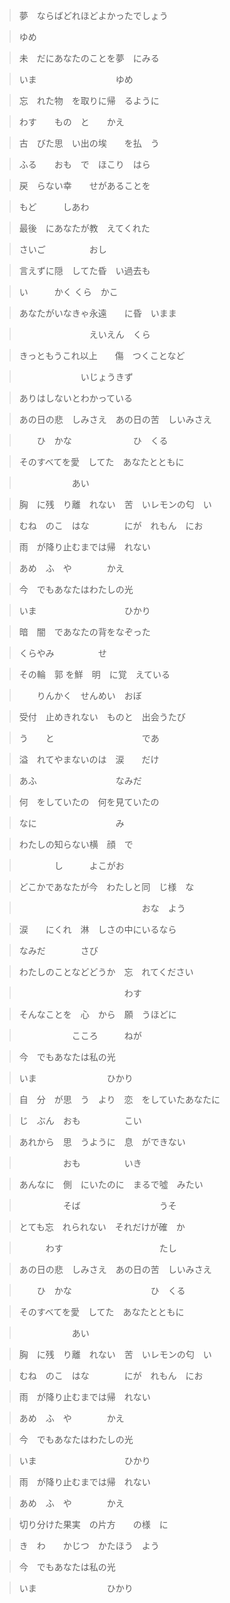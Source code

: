 >夢　ならばどれほどよかったでしょう
 
>ゆめ

>未　だにあなたのことを夢　にみる

>いま　　　　　　　　　ゆめ

>忘　れた物　を取りに帰　るように

>わす　　もの　と　　かえ

>古　びた思　い出の埃　　を払　う

>ふる　　おも　で　ほこり　はら

>戻　らない幸　　せがあることを

>もど　　　しあわ

>最後　にあなたが教　えてくれた

>さいご　　　　　おし

>言えずに隠　してた昏　い過去も

>い　　　かく     くら　かこ

>あなたがいなきゃ永遠　　に昏　いまま

>　　　　　　　　えいえん　くら

>きっともうこれ以上　　傷　つくことなど

>　　　　　　　いじょうきず

>ありはしないとわかっている

>あの日の悲　しみさえ　あの日の苦　しいみさえ

>　　ひ　かな　　　　　　　ひ　くる

>そのすべてを愛　してた　あなたとともに

>　　　　　　あい

>胸　に残　り離　れない　苦　いレモンの匂　い　

>むね　のこ　はな　　　　にが　れもん　にお

>雨　が降り止むまでは帰　れない

>あめ　ふ　や　　　　かえ

>今　でもあなたはわたしの光

>いま　　　　　　　　　　ひかり

>暗　闇　であなたの背をなぞった

>くらやみ　　　　　せ

>その輪　郭  を鮮　明　に覚　えている

>　　りんかく　せんめい　おぼ

>受付　止めきれない　ものと　出会うたび

>う　　と　　　　　　　　　　であ

>溢　れてやまないのは　涙　　だけ

>あふ　　　　　　　　　なみだ

>何　をしていたの　何を見ていたの

>なに　　　　　　　　　み

>わたしの知らない横　顔　で

>　　　　し　　　よこがお

>どこかであなたが今　わたしと同　じ様　な

>　　　　　　　　　　　　　　おな　よう

>涙　　にくれ　淋　しさの中にいるなら

>なみだ　　　　さび

>わたしのことなどどうか　忘　れてください

>　　　　　　　　　　　　わす

>そんなことを　心　から　願　うほどに

>　　　　　　こころ　　　ねが

>今　でもあなたは私の光

>いま　　　　　　　　ひかり

>自　分　が思　う　より　恋　をしていたあなたに

>じ　ぶん　おも　　　　　こい

>あれから　思　うように　息　ができない

>　　　　　おも　　　　　いき

>あんなに　側　にいたのに　まるで噓　みたい

>　　　　　そば　　　　　　　　　うそ

>とても忘　れられない　それだけが確　か

>　　　わす　　　　　　　　　　　たし

>あの日の悲　しみさえ　あの日の苦　しいみさえ

>　　ひ　かな　　　　　　　　　ひ　くる

>そのすべてを愛　してた　あなたとともに

>　　　　　　あい

>胸　に残　り離　れない　苦　いレモンの匂　い　

>むね　のこ　はな　　　　にが　れもん　にお

>雨　が降り止むまでは帰　れない

>あめ　ふ　や　　　　かえ

>今　でもあなたはわたしの光

>いま　　　　　　　　　　ひかり

>雨　が降り止むまでは帰　れない

>あめ　ふ　や　　　　かえ

>切り分けた果実　の片方　　の様　に

>き　わ　　かじつ　かたほう　よう

>今　でもあなたは私の光

>いま　　　　　　　　ひかり
